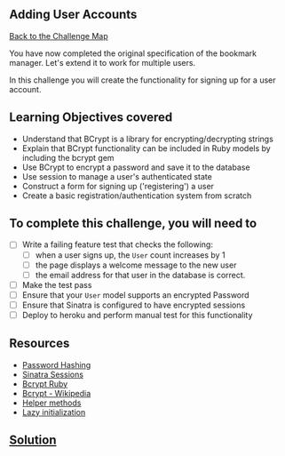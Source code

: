 ## Adding User Accounts

[Back to the Challenge Map](00_challenge_map.md)

You have now completed the original specification of the bookmark manager. Let's extend it to work for multiple users.

In this challenge you will create the functionality for signing up for a user account.

## Learning Objectives covered

* Understand that BCrypt is a library for encrypting/decrypting strings
* Explain that BCrypt functionality can be included in Ruby models by including the bcrypt gem
* Use BCrypt to encrypt a password and save it to the database
* Use session to manage a user's authenticated state
* Construct a form for signing up ('registering') a user
* Create a basic registration/authentication system from scratch

## To complete this challenge, you will need to

- [ ] Write a failing feature test that checks the following:
  - [ ] when a user signs up, the `User` count increases by 1
  - [ ] the page displays a welcome message to the new user
  - [ ] the email address for that user in the database is correct.
- [ ] Make the test pass
- [ ] Ensure that your `User` model supports an encrypted Password
- [ ] Ensure that Sinatra is configured to have encrypted sessions
- [ ] Deploy to heroku and perform manual test for this functionality

## Resources

* [Password Hashing](https://crackstation.net/hashing-security.html)
* [Sinatra Sessions](http://www.sinatrarb.com/intro.html#Using%20Sessions)
* [Bcrypt Ruby](https://github.com/codahale/bcrypt-ruby)
* [Bcrypt - Wikipedia](https://en.wikipedia.org/wiki/Bcrypt)
* [Helper methods](http://www.sinatrarb.com/intro.html#Helpers)
* [Lazy initialization](http://blog.jayfields.com/2007/07/ruby-lazily-initialized-attributes.html)

## [Solution](solutions/18.md)
